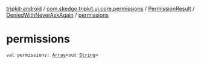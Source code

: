 [tripkit-android](../../../index.md) / [com.skedgo.tripkit.ui.core.permissions](../../index.md) / [PermissionResult](../index.md) / [DeniedWithNeverAskAgain](index.md) / [permissions](./permissions.md)

# permissions

`val permissions: `[`Array`](https://kotlinlang.org/api/latest/jvm/stdlib/kotlin/-array/index.html)`<out `[`String`](https://kotlinlang.org/api/latest/jvm/stdlib/kotlin/-string/index.html)`>`